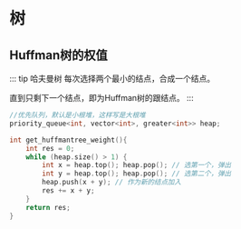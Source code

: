 # 树

## Huffman树的权值

::: tip 哈夫曼树
每次选择两个最小的结点，合成一个结点。

直到只剩下一个结点，即为Huffman树的跟结点。
:::

```cpp {2}
//优先队列，默认是小根堆，这样写是大根堆
priority_queue<int, vector<int>, greater<int>> heap; 

int get_huffmantree_weight(){
    int res = 0;
    while (heap.size() > 1) {
        int x = heap.top(); heap.pop(); // 选第一个，弹出
        int y = heap.top(); heap.pop(); // 选第二个，弹出
        heap.push(x + y); // 作为新的结点加入
        res += x + y;
    }
    return res;
}
```